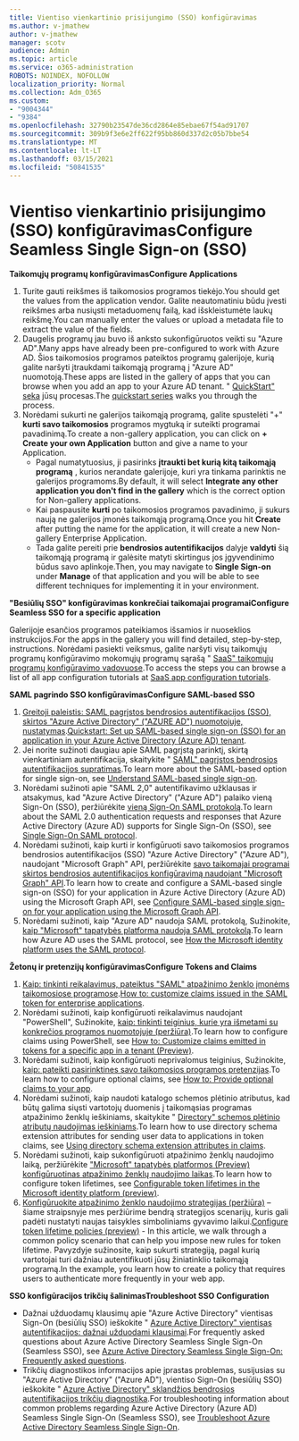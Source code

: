 ```yaml
---
title: Vientiso vienkartinio prisijungimo (SSO) konfigūravimas
ms.author: v-jmathew
author: v-jmathew
manager: scotv
audience: Admin
ms.topic: article
ms.service: o365-administration
ROBOTS: NOINDEX, NOFOLLOW
localization_priority: Normal
ms.collection: Adm_O365
ms.custom:
- "9004344"
- "9384"
ms.openlocfilehash: 32790b23547de36cd2864e85ebae67f54ad91707
ms.sourcegitcommit: 309b9f3e6e2ff622f95bb860d337d2c05b7bbe54
ms.translationtype: MT
ms.contentlocale: lt-LT
ms.lasthandoff: 03/15/2021
ms.locfileid: "50841535"
---
```

# <a name="configure-seamless-single-sign-on-sso"></a><span data-ttu-id="4b4a3-102">Vientiso vienkartinio prisijungimo (SSO) konfigūravimas</span><span class="sxs-lookup"><span data-stu-id="4b4a3-102">Configure Seamless Single Sign-on (SSO)</span></span>

<span data-ttu-id="4b4a3-103">**Taikomųjų programų konfigūravimas**</span><span class="sxs-lookup"><span data-stu-id="4b4a3-103">**Configure Applications**</span></span>

1. <span data-ttu-id="4b4a3-104">Turite gauti reikšmes iš taikomosios programos tiekėjo.</span><span class="sxs-lookup"><span data-stu-id="4b4a3-104">You should get the values from the application vendor.</span></span> <span data-ttu-id="4b4a3-105">Galite neautomatiniu būdu įvesti reikšmes arba nusiųsti metaduomenų failą, kad išskleistumėte laukų reikšmę.</span><span class="sxs-lookup"><span data-stu-id="4b4a3-105">You can manually enter the values or upload a metadata file to extract the value of the fields.</span></span>
2. <span data-ttu-id="4b4a3-106">Daugelis programų jau buvo iš anksto sukonfigūruotos veikti su "Azure AD".</span><span class="sxs-lookup"><span data-stu-id="4b4a3-106">Many apps have already been pre-configured to work with Azure AD.</span></span> <span data-ttu-id="4b4a3-107">Šios taikomosios programos pateiktos programų galerijoje, kurią galite naršyti įtraukdami taikomąją programą į "Azure AD" nuomotoją.</span><span class="sxs-lookup"><span data-stu-id="4b4a3-107">These apps are listed in the gallery of apps that you can browse when you add an app to your Azure AD tenant.</span></span> <span data-ttu-id="4b4a3-108">" [QuickStart" seka](https://docs.microsoft.com/azure/active-directory/manage-apps/add-application-portal-configure) jūsų procesas.</span><span class="sxs-lookup"><span data-stu-id="4b4a3-108">The [quickstart series](https://docs.microsoft.com/azure/active-directory/manage-apps/add-application-portal-configure) walks you through the process.</span></span>
3. <span data-ttu-id="4b4a3-109">Norėdami sukurti ne galerijos taikomąją programą, galite spustelėti "+" **kurti savo taikomosios** programos mygtuką ir suteikti programai pavadinimą.</span><span class="sxs-lookup"><span data-stu-id="4b4a3-109">To create a non-gallery application, you can click on **+ Create your own Application** button and give a name to your Application.</span></span>
    - <span data-ttu-id="4b4a3-110">Pagal numatytuosius, ji pasirinks **įtraukti bet kurią kitą taikomąją programą** , kurios nerandate galerijoje, kuri yra tinkama parinktis ne galerijos programoms.</span><span class="sxs-lookup"><span data-stu-id="4b4a3-110">By default, it will select **Integrate any other application you don't find in the gallery** which is the correct option for Non-gallery applications.</span></span>
    - <span data-ttu-id="4b4a3-111">Kai paspausite **kurti** po taikomosios programos pavadinimo, ji sukurs naują ne galerijos įmonės taikomąją programą.</span><span class="sxs-lookup"><span data-stu-id="4b4a3-111">Once you hit **Create** after putting the name for the application, it will create a new Non-gallery Enterprise Application.</span></span>
    - <span data-ttu-id="4b4a3-112">Tada galite pereiti prie **bendrosios autentifikacijos** dalyje **valdyti** šią taikomąją programą ir galėsite matyti skirtingus jos įgyvendinimo būdus savo aplinkoje.</span><span class="sxs-lookup"><span data-stu-id="4b4a3-112">Then, you may navigate to **Single Sign-on** under **Manage** of that application and you will be able to see different techniques for implementing it in your environment.</span></span>

<span data-ttu-id="4b4a3-113">**"Besiūlių SSO" konfigūravimas konkrečiai taikomajai programai**</span><span class="sxs-lookup"><span data-stu-id="4b4a3-113">**Configure Seamless SSO for a specific application**</span></span>

<span data-ttu-id="4b4a3-114">Galerijoje esančios programos pateikiamos išsamios ir nuoseklios instrukcijos.</span><span class="sxs-lookup"><span data-stu-id="4b4a3-114">For the apps in the gallery you will find detailed, step-by-step, instructions.</span></span> <span data-ttu-id="4b4a3-115">Norėdami pasiekti veiksmus, galite naršyti visų taikomųjų programų konfigūravimo mokomųjų programų sąrašą " [SaaS" taikomųjų programų konfigūravimo vadovuose](https://docs.microsoft.com/azure/active-directory/saas-apps/tutorial-list).</span><span class="sxs-lookup"><span data-stu-id="4b4a3-115">To access the steps you can browse a list of all app configuration tutorials at [SaaS app configuration tutorials](https://docs.microsoft.com/azure/active-directory/saas-apps/tutorial-list).</span></span>

<span data-ttu-id="4b4a3-116">**SAML pagrindo SSO konfigūravimas**</span><span class="sxs-lookup"><span data-stu-id="4b4a3-116">**Configure SAML-based SSO**</span></span>

1. <span data-ttu-id="4b4a3-117">[Greitoji paleistis: SAML pagrįstos bendrosios autentifikacijos (SSO), skirtos "Azure Active Directory" ("AZURE AD") nuomotojuje, nustatymas](https://docs.microsoft.com/azure/active-directory/manage-apps/add-application-portal-setup-sso).</span><span class="sxs-lookup"><span data-stu-id="4b4a3-117">[Quickstart: Set up SAML-based single sign-on (SSO) for an application in your Azure Active Directory (Azure AD) tenant](https://docs.microsoft.com/azure/active-directory/manage-apps/add-application-portal-setup-sso).</span></span>
2. <span data-ttu-id="4b4a3-118">Jei norite sužinoti daugiau apie SAML pagrįstą parinktį, skirtą vienkartiniam autentifikacija, skaitykite " [SAML" pagrįstos bendrosios autentifikacijos supratimas](https://docs.microsoft.com/azure/active-directory/manage-apps/configure-saml-single-sign-on).</span><span class="sxs-lookup"><span data-stu-id="4b4a3-118">To learn more about the SAML-based option for single sign-on, see [Understand SAML-based single sign-on](https://docs.microsoft.com/azure/active-directory/manage-apps/configure-saml-single-sign-on).</span></span>
3. <span data-ttu-id="4b4a3-119">Norėdami sužinoti apie "SAML 2,0" autentifikavimo užklausas ir atsakymus, kad "Azure Active Directory" ("Azure AD") palaiko vieną Sign-On (SSO), peržiūrėkite [vieną Sign-On SAML protokolą](https://docs.microsoft.com/azure/active-directory/develop/single-sign-on-saml-protocol).</span><span class="sxs-lookup"><span data-stu-id="4b4a3-119">To learn about the SAML 2.0 authentication requests and responses that Azure Active Directory (Azure AD) supports for Single Sign-On (SSO), see [Single Sign-On SAML protocol](https://docs.microsoft.com/azure/active-directory/develop/single-sign-on-saml-protocol).</span></span>
4. <span data-ttu-id="4b4a3-120">Norėdami sužinoti, kaip kurti ir konfigūruoti savo taikomosios programos bendrosios autentifikacijos (SSO) "Azure Active Directory" ("Azure AD"), naudojant "Microsoft Graph" API, peržiūrėkite [savo taikomajai programai skirtos bendrosios autentifikacijos konfigūravimą naudojant "Microsoft Graph" API](https://docs.microsoft.com/graph/application-saml-sso-configure-api).</span><span class="sxs-lookup"><span data-stu-id="4b4a3-120">To learn how to create and configure a SAML-based single sign-on (SSO) for your application in Azure Active Directory (Azure AD) using the Microsoft Graph API, see [Configure SAML-based single sign-on for your application using the Microsoft Graph API](https://docs.microsoft.com/graph/application-saml-sso-configure-api).</span></span>
5. <span data-ttu-id="4b4a3-121">Norėdami sužinoti, kaip "Azure AD" naudoja SAML protokolą, Sužinokite, [kaip "Microsoft" tapatybės platforma naudoja SAML protokolą](https://docs.microsoft.com/azure/active-directory/develop/active-directory-saml-protocol-reference).</span><span class="sxs-lookup"><span data-stu-id="4b4a3-121">To learn how Azure AD uses the SAML protocol, see [How the Microsoft identity platform uses the SAML protocol](https://docs.microsoft.com/azure/active-directory/develop/active-directory-saml-protocol-reference).</span></span>

<span data-ttu-id="4b4a3-122">**Žetonų ir pretenzijų konfigūravimas**</span><span class="sxs-lookup"><span data-stu-id="4b4a3-122">**Configure Tokens and Claims**</span></span>

1. <span data-ttu-id="4b4a3-123">[Kaip: tinkinti reikalavimus, pateiktus "SAML" atpažinimo ženklo įmonėms taikomosiose programose](https://docs.microsoft.com/azure/active-directory/develop/active-directory-saml-claims-customization).</span><span class="sxs-lookup"><span data-stu-id="4b4a3-123">[How to: customize claims issued in the SAML token for enterprise applications](https://docs.microsoft.com/azure/active-directory/develop/active-directory-saml-claims-customization).</span></span>
2. <span data-ttu-id="4b4a3-124">Norėdami sužinoti, kaip konfigūruoti reikalavimus naudojant "PowerShell", Sužinokite, [kaip: tinkinti teiginius, kurie yra išmetami su konkrečios programos nuomotojuje (peržiūra)](https://docs.microsoft.com/azure/active-directory/develop/active-directory-claims-mapping).</span><span class="sxs-lookup"><span data-stu-id="4b4a3-124">To learn how to configure claims using PowerShell, see [How to: Customize claims emitted in tokens for a specific app in a tenant (Preview)](https://docs.microsoft.com/azure/active-directory/develop/active-directory-claims-mapping).</span></span>
3. <span data-ttu-id="4b4a3-125">Norėdami sužinoti, kaip konfigūruoti neprivalomus teiginius, Sužinokite, [kaip: pateikti pasirinktines savo taikomosios programos pretenzijas](https://docs.microsoft.com/azure/active-directory/develop/active-directory-optional-claims).</span><span class="sxs-lookup"><span data-stu-id="4b4a3-125">To learn how to configure optional claims, see [How to: Provide optional claims to your app](https://docs.microsoft.com/azure/active-directory/develop/active-directory-optional-claims).</span></span>
4. <span data-ttu-id="4b4a3-126">Norėdami sužinoti, kaip naudoti katalogo schemos plėtinio atributus, kad būtų galima siųsti vartotojų duomenis į taikomąsias programas atpažinimo ženklų ieškiniams, skaitykite " [Directory" schemos plėtinio atributų naudojimas ieškiniams](https://docs.microsoft.com/azure/active-directory/develop/active-directory-schema-extensions).</span><span class="sxs-lookup"><span data-stu-id="4b4a3-126">To learn how to use directory schema extension attributes for sending user data to applications in token claims, see [Using directory schema extension attributes in claims](https://docs.microsoft.com/azure/active-directory/develop/active-directory-schema-extensions).</span></span>
5. <span data-ttu-id="4b4a3-127">Norėdami sužinoti, kaip sukonfigūruoti atpažinimo ženklų naudojimo laiką, peržiūrėkite ["Microsoft" tapatybės platformos (Preview) konfigūruotinas atpažinimo ženklų naudojimo laikas](https://docs.microsoft.com/azure/active-directory/develop/active-directory-configurable-token-lifetimes).</span><span class="sxs-lookup"><span data-stu-id="4b4a3-127">To learn how to configure token lifetimes, see [Configurable token lifetimes in the Microsoft identity platform (preview)](https://docs.microsoft.com/azure/active-directory/develop/active-directory-configurable-token-lifetimes).</span></span>
6. <span data-ttu-id="4b4a3-128">[Konfigūruokite atpažinimo ženklo naudojimo strategijas (peržiūra)](https://docs.microsoft.com/azure/active-directory/develop/configure-token-lifetimes) – šiame straipsnyje mes peržiūrime bendrą strategijos scenarijų, kuris gali padėti nustatyti naujas taisykles simboliniams gyvavimo laikui.</span><span class="sxs-lookup"><span data-stu-id="4b4a3-128">[Configure token lifetime policies (preview)](https://docs.microsoft.com/azure/active-directory/develop/configure-token-lifetimes) - In this article, we walk through a common policy scenario that can help you impose new rules for token lifetime.</span></span> <span data-ttu-id="4b4a3-129">Pavyzdyje sužinosite, kaip sukurti strategiją, pagal kurią vartotojai turi dažniau autentifikuoti jūsų žiniatinklio taikomąją programą.</span><span class="sxs-lookup"><span data-stu-id="4b4a3-129">In the example, you learn how to create a policy that requires users to authenticate more frequently in your web app.</span></span>

<span data-ttu-id="4b4a3-130">**SSO konfigūracijos trikčių šalinimas**</span><span class="sxs-lookup"><span data-stu-id="4b4a3-130">**Troubleshoot SSO Configuration**</span></span>

- <span data-ttu-id="4b4a3-131">Dažnai užduodamų klausimų apie "Azure Active Directory" vientisas Sign-On (besiūlių SSO) ieškokite " [Azure Active Directory" vientisas autentifikacijos: dažnai užduodami klausimai](https://docs.microsoft.com/azure/active-directory/hybrid/how-to-connect-sso-faq).</span><span class="sxs-lookup"><span data-stu-id="4b4a3-131">For frequently asked questions about Azure Active Directory Seamless Single Sign-On (Seamless SSO), see [Azure Active Directory Seamless Single Sign-On: Frequently asked questions](https://docs.microsoft.com/azure/active-directory/hybrid/how-to-connect-sso-faq).</span></span>
- <span data-ttu-id="4b4a3-132">Trikčių diagnostikos informacijos apie įprastas problemas, susijusias su "Azure Active Directory" ("Azure AD"), vientiso Sign-On (besiūlių SSO) ieškokite " [Azure Active Directory" sklandžios bendrosios autentifikacijos trikčių diagnostika](https://docs.microsoft.com/azure/active-directory/hybrid/tshoot-connect-sso).</span><span class="sxs-lookup"><span data-stu-id="4b4a3-132">For troubleshooting information about common problems regarding Azure Active Directory (Azure AD) Seamless Single Sign-On (Seamless SSO), see [Troubleshoot Azure Active Directory Seamless Single Sign-On](https://docs.microsoft.com/azure/active-directory/hybrid/tshoot-connect-sso).</span></span>
